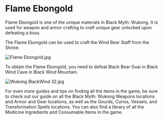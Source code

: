 # Flame Ebongold

Flame Ebongold is one of the unique materials in Black Myth: Wukong. It is used for weapon and armor crafting to craft unique gear unlocked upon defeating a boss. 

The Flame Ebongold can be used to craft the Wind Bear Staff from the Shrine. 

![Flame Ebongold.jpg](https://oyster.ignimgs.com/mediawiki/apis.ign.com/black-myth-wukong/b/b8/Flame_Ebongold.jpg)

To obtain the Flame Ebongold, you need to defeat Black Bear Guai in Black Wind Cave in Black Wind Mountain. 

![Wukong BlackWind 32.jpg](https://oyster.ignimgs.com/mediawiki/apis.ign.com/black-myth-wukong/f/f8/Wukong_BlackWind_32.jpg)

For even more guides and tips on finding all the items in the game, be sure to check out our guide on all the Black Myth: Wukong Weapons locations and Armor and Gear locations, as well as the Gourds, Curios, Vessels, and Transformation Spells locations. You can also find a library of all the Medicine Ingredients and Consumable Items in the game. 
